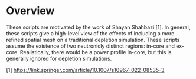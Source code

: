 # Overview
These scripts are motivated by the work of Shayan Shahbazi [1].
In general, these scripts give a high-level view of the effects of including a more refined spatial mesh on a traditional depletion simulation.
These scripts assume the existence of two neutronicly distinct regions: in-core and ex-core.
Realistically, there would be a power profile in-core, but this is generally ignored for depletion simulations.


[1] https://link.springer.com/article/10.1007/s10967-022-08535-3
